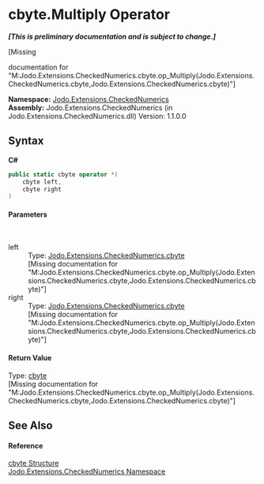 # cbyte.Multiply Operator 
 _**\[This is preliminary documentation and is subject to change.\]**_

\[Missing <summary> documentation for "M:Jodo.Extensions.CheckedNumerics.cbyte.op_Multiply(Jodo.Extensions.CheckedNumerics.cbyte,Jodo.Extensions.CheckedNumerics.cbyte)"\]

**Namespace:**&nbsp;<a href="N_Jodo_Extensions_CheckedNumerics">Jodo.Extensions.CheckedNumerics</a><br />**Assembly:**&nbsp;Jodo.Extensions.CheckedNumerics (in Jodo.Extensions.CheckedNumerics.dll) Version: 1.1.0.0

## Syntax

**C#**<br />
``` C#
public static cbyte operator *(
	cbyte left,
	cbyte right
)
```


#### Parameters
&nbsp;<dl><dt>left</dt><dd>Type: <a href="T_Jodo_Extensions_CheckedNumerics_cbyte">Jodo.Extensions.CheckedNumerics.cbyte</a><br />\[Missing <param name="left"/> documentation for "M:Jodo.Extensions.CheckedNumerics.cbyte.op_Multiply(Jodo.Extensions.CheckedNumerics.cbyte,Jodo.Extensions.CheckedNumerics.cbyte)"\]</dd><dt>right</dt><dd>Type: <a href="T_Jodo_Extensions_CheckedNumerics_cbyte">Jodo.Extensions.CheckedNumerics.cbyte</a><br />\[Missing <param name="right"/> documentation for "M:Jodo.Extensions.CheckedNumerics.cbyte.op_Multiply(Jodo.Extensions.CheckedNumerics.cbyte,Jodo.Extensions.CheckedNumerics.cbyte)"\]</dd></dl>

#### Return Value
Type: <a href="T_Jodo_Extensions_CheckedNumerics_cbyte">cbyte</a><br />\[Missing <returns> documentation for "M:Jodo.Extensions.CheckedNumerics.cbyte.op_Multiply(Jodo.Extensions.CheckedNumerics.cbyte,Jodo.Extensions.CheckedNumerics.cbyte)"\]

## See Also


#### Reference
<a href="T_Jodo_Extensions_CheckedNumerics_cbyte">cbyte Structure</a><br /><a href="N_Jodo_Extensions_CheckedNumerics">Jodo.Extensions.CheckedNumerics Namespace</a><br />